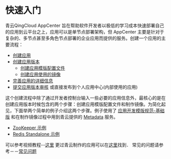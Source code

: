 # 快速入门


青云QingCloud AppCenter 旨在帮助软件开发者以极低的学习成本快速部署自己的应用到云平台之上，应用可以是单节点部署架构，但 AppCenter 主要是针对于复杂的、多节点甚至多角色节点部署的企业应用而提供的服务。创建一个应用的主要流程：

* [创建应用](../app-mgmt/create-app.md)
* [创建应用版本](../app-version-mgmt/create-app-version.md)
	* [创建应用模版配置文件](../app-version-mgmt/create-app-config.md)
	* [创建应用使用的镜像](../app-version-mgmt/images/README.md)
* [完善应用的详细信息](../app-mgmt/create-app.md#complete_app_details)
* [提交应用版本审核](../app-version-mgmt/submit-app-version.md) 或直接发布到个人应用中心(内部使用的应用)

这个创建流程中除了通过开发者控制台输入一些必要的应用信息外，最核心的是在创建应用版本时候包含的两个步骤：创建应用模版配置文件和制作镜像。为简化起见，下面举两个简单的例子介绍这两个步骤。例子使用了 [应用开发模版规范-基础版](../specifications/basic-specifications.md) 和在制作镜像过程中用到青云提供的 [Metadata](../metadata-service.md) 服务。

* [ZooKeeper 示例](zookeeper.md)
* [Redis Standalone 示例](redis-standalone.md)

可以参考视频教程--[这里](https://drive.yunify.com/s/Nzm9xZjz7DEeqRL/)
更过青云制作的应用可以在[这里](https://github.com/qingCloudAppcenter/)找到．
常见的问题请参考－－[常见问题](../faq/README.md)

